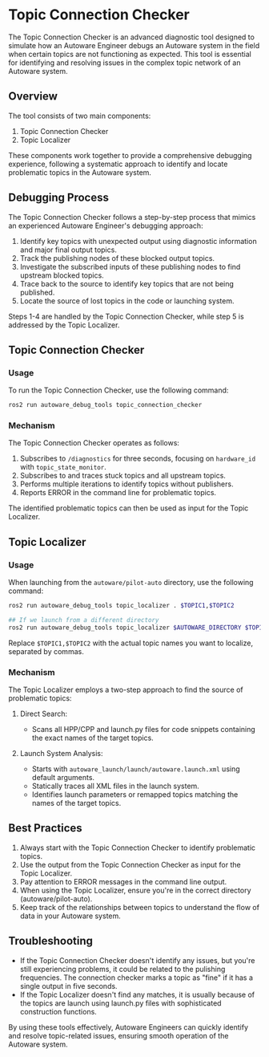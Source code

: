 # Topic Connection Checker

The Topic Connection Checker is an advanced diagnostic tool designed to simulate how an Autoware Engineer debugs an Autoware system in the field when certain topics are not functioning as expected. This tool is essential for identifying and resolving issues in the complex topic network of an Autoware system.

## Overview

The tool consists of two main components:

1. Topic Connection Checker
2. Topic Localizer

These components work together to provide a comprehensive debugging experience, following a systematic approach to identify and locate problematic topics in the Autoware system.

## Debugging Process

The Topic Connection Checker follows a step-by-step process that mimics an experienced Autoware Engineer's debugging approach:

1. Identify key topics with unexpected output using diagnostic information and major final output topics.
2. Track the publishing nodes of these blocked output topics.
3. Investigate the subscribed inputs of these publishing nodes to find upstream blocked topics.
4. Trace back to the source to identify key topics that are not being published.
5. Locate the source of lost topics in the code or launching system.

Steps 1-4 are handled by the Topic Connection Checker, while step 5 is addressed by the Topic Localizer.

## Topic Connection Checker

### Usage

To run the Topic Connection Checker, use the following command:

```bash
ros2 run autoware_debug_tools topic_connection_checker
```

### Mechanism

The Topic Connection Checker operates as follows:

1. Subscribes to `/diagnostics` for three seconds, focusing on `hardware_id` with `topic_state_monitor`.
2. Subscribes to and traces stuck topics and all upstream topics.
3. Performs multiple iterations to identify topics without publishers.
4. Reports ERROR in the command line for problematic topics.

The identified problematic topics can then be used as input for the Topic Localizer.

## Topic Localizer

### Usage

When launching from the `autoware/pilot-auto` directory, use the following command:

```bash
ros2 run autoware_debug_tools topic_localizer . $TOPIC1,$TOPIC2

## If we launch from a different directory
ros2 run autoware_debug_tools topic_localizer $AUTOWARE_DIRECTORY $TOPIC1,$TOPIC2
```

Replace `$TOPIC1,$TOPIC2` with the actual topic names you want to localize, separated by commas.

### Mechanism

The Topic Localizer employs a two-step approach to find the source of problematic topics:

1. Direct Search:

   - Scans all HPP/CPP and launch.py files for code snippets containing the exact names of the target topics.

2. Launch System Analysis:
   - Starts with `autoware_launch/launch/autoware.launch.xml` using default arguments.
   - Statically traces all XML files in the launch system.
   - Identifies launch parameters or remapped topics matching the names of the target topics.

## Best Practices

1. Always start with the Topic Connection Checker to identify problematic topics.
2. Use the output from the Topic Connection Checker as input for the Topic Localizer.
3. Pay attention to ERROR messages in the command line output.
4. When using the Topic Localizer, ensure you're in the correct directory (autoware/pilot-auto).
5. Keep track of the relationships between topics to understand the flow of data in your Autoware system.

## Troubleshooting

- If the Topic Connection Checker doesn't identify any issues, but you're still experiencing problems, it could be related to the pulishing frequencies. The connection checker marks a topic as "fine" if it has a single output in five seconds.
- If the Topic Localizer doesn't find any matches, it is usually because of the topics are launch using launch.py files with sophisticated construction functions.

By using these tools effectively, Autoware Engineers can quickly identify and resolve topic-related issues, ensuring smooth operation of the Autoware system.
